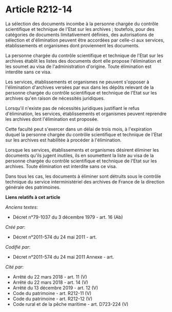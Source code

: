 # Article R212-14

La sélection des documents incombe à la personne chargée du contrôle scientifique et technique de l'Etat sur les archives ;
toutefois, pour des catégories de documents limitativement définies, des autorisations de sélection et d'élimination peuvent
être accordées par celle-ci aux services, établissements et organismes dont proviennent les documents.

La personne chargée du contrôle scientifique et technique de l'Etat sur les archives établit les listes des documents dont
elle propose l'élimination et les soumet au visa de l'administration d'origine. Toute élimination est interdite sans ce visa.

Les services, établissements et organismes ne peuvent s'opposer à l'élimination d'archives versées par eux dans les dépôts
relevant de la personne chargée du contrôle scientifique et technique de l'Etat sur les archives qu'en raison de nécessités
juridiques.

Lorsqu'il n'existe pas de nécessités juridiques justifiant le refus d'élimination, les services, établissements et organismes
peuvent reprendre les archives dont l'élimination est proposée.

Cette faculté peut s'exercer dans un délai de trois mois, à l'expiration duquel la personne chargée du contrôle scientifique
et technique de l'Etat sur les archives est habilitée à procéder à l'élimination.

Lorsque les services, établissements et organismes désirent éliminer les documents qu'ils jugent inutiles, ils en soumettent
la liste au visa de la personne chargée du contrôle scientifique et technique de l'Etat sur les archives. Toute élimination
est interdite sans ce visa.

Dans tous les cas, les documents à éliminer sont détruits sous le contrôle technique du service interministériel des archives
de France de la direction générale des patrimoines.

**Liens relatifs à cet article**

_Anciens textes_:

  - Décret n°79-1037 du 3 décembre 1979 - art. 16 (Ab)

_Créé par_:

  - Décret n°2011-574 du 24 mai 2011  - art.

_Codifié par_:

  - Décret n°2011-574 du 24 mai 2011 Annexe - art.

_Cité par_:

  - Arrêté du 22 mars 2018 - art. 11 (V)
  - Arrêté du 22 mars 2018 - art. 14 (V)
  - Arrêté du 13 décembre 2019 - art. 12 (V)
  - Code du patrimoine - art. R212-11 (V)
  - Code du patrimoine - art. R212-12 (V)
  - Code rural et de la pêche maritime - art. D723-224 (V)
